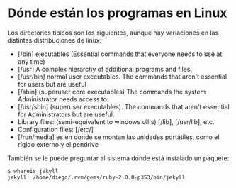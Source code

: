 # Dónde están los programas en Linux


Los directorios típicos son los siguientes, aunque hay variaciones en las
distintas distribuciones de linux:

-   [/bin] ejecutables (Essential commands that everyone needs to use at any time)
-   [/usr] A complex hierarchy of additional programs and files.
-   [/usr/bin] normal user executables. The commands that aren't essential for
    users but are useful
-   [/sbin] (superuser core executables) The commands the system Administrator
    needs access to.
-   [/usr/sbin] (superuser executables). The commands that aren't essential for
    Administrators but are useful.
-   Library files: (semi-equivalent to windows dll\'s) [/lib], [/usr/lib], etc.
-   Configuration files: [/etc/]
-   [/run/media] es en donde se montan las unidades portátiles, como el rígido
    externo y el pendrive

También se le puede preguntar al sistema dónde está instalado un paquete:

``` console
$ whereis jekyll
jekyll: /home/diego/.rvm/gems/ruby-2.0.0-p353/bin/jekyll
```


